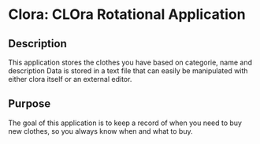 # Clora: CLOra Rotational Application
## Description
This application stores the clothes you have based on categorie, name and description
Data is stored in a text file that can easily be manipulated with either clora itself or an external editor.

## Purpose
The goal of this application is to keep a record of when you need to buy new clothes, so you always know when and what to buy.
